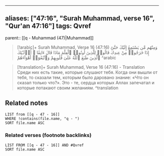 
---
aliases: ["47:16", "Surah Muhammad, verse 16", "Qur'an 47:16"]
tags: Qvref
---

parent:: [[q - Muhammad (47)|Muhammad]]

> [!arabic]+ Surah Muhammad, Verse 16 (47:16)
> <span class="quran-arabic">وَمِنْهُم مَّن يَسْتَمِعُ إِلَيْكَ حَتَّىٰٓ إِذَا خَرَجُوا۟ مِنْ عِندِكَ قَالُوا۟ لِلَّذِينَ أُوتُوا۟ ٱلْعِلْمَ مَاذَا قَالَ ءَانِفًا ۚ أُو۟لَـٰٓئِكَ ٱلَّذِينَ طَبَعَ ٱللَّهُ عَلَىٰ قُلُوبِهِمْ وَٱتَّبَعُوٓا۟ أَهْوَآءَهُمْ</span>
^arabic

> [!translation]+ Surah Muhammad, Verse 16 (47:16) - Translation
> Среди них есть такие, которые слушают тебя. Когда они вышли от тебя, то сказали тем, которым было даровано знание: «Что он сказал только что?». Это - те, сердца которых Аллах запечатал и которые потакают своим желаниям.
^translation



## Related notes
```dataview
LIST from [[q - 47 - 16]]
WHERE !contains(file.name, "q - ")
SORT file.name ASC
```

### Related verses (footnote backlinks)
```dataview
LIST FROM [[q - 47 - 16]] AND #Qvref
SORT file.name ASC
```

